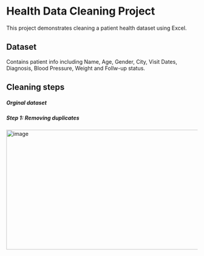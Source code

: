 # Health Data Cleaning Project
This project demonstrates cleaning a patient health dataset using Excel.

## Dataset
Contains patient info including Name, Age, Gender, City, Visit Dates, Diagnosis, Blood Pressure, Weight and Follw-up status.

## Cleaning steps

##### Orginal dataset

##### Step 1: Removing duplicates
<img width="898" height="316" alt="image" src="https://github.com/user-attachments/assets/12eb4673-6f50-4313-944f-775bb6476a17" />
